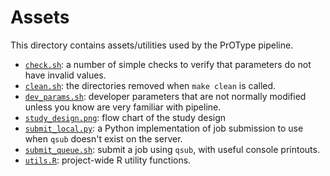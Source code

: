 # Assets

This directory contains assets/utilities used by the PrOType pipeline.

- [`check.sh`](https://github.com/AlineTalhouk/PrOType/blob/master/assets/check.sh): a number of simple checks to verify that parameters do not have invalid values.
- [`clean.sh`](https://github.com/AlineTalhouk/PrOType/blob/master/assets/clean.sh): the directories removed when `make clean` is called.
- [`dev_params.sh`](https://github.com/AlineTalhouk/PrOType/blob/master/assets/dev_params.sh): developer parameters that are not normally modified unless you know are very familiar with pipeline.
- [`study_design.png`](https://github.com/AlineTalhouk/PrOType/blob/master/assets/study_design.png): flow chart of the study design
- [`submit_local.py`](https://github.com/AlineTalhouk/PrOType/blob/master/assets/submit_local.py): a Python implementation of job submission to use when `qsub` doesn't exist on the server.
- [`submit_queue.sh`](https://github.com/AlineTalhouk/PrOType/blob/master/assets/submit_queue.sh): submit a job using `qsub`, with useful console printouts.
- [`utils.R`](https://github.com/AlineTalhouk/PrOType/blob/master/assets/utils.R): project-wide R utility functions.
